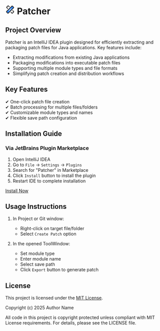 # <img src="https://raw.githubusercontent.com/Liang-Dongxing/patcher/master/src/main/resources/META-INF/pluginIcon.svg" alt="Patcher Logo" width="30" height="30"> Patcher

## Project Overview

Patcher is an IntelliJ IDEA plugin designed for efficiently extracting and packaging patch files for Java applications. Key features include:

- Extracting modifications from existing Java applications
- Packaging modifications into executable patch files
- Supporting multiple module types and file formats
- Simplifying patch creation and distribution workflows

## Key Features

✔ One-click patch file creation  
✔ Batch processing for multiple files/folders  
✔ Customizable module types and names  
✔ Flexible save path configuration  

## Installation Guide

### Via JetBrains Plugin Marketplace

1. Open IntelliJ IDEA
2. Go to `File` → `Settings` → `Plugins`
3. Search for "Patcher" in Marketplace
4. Click `Install` button to install the plugin
5. Restart IDE to complete installation

[Install Now](https://plugins.jetbrains.com/plugin/12604-patcher)

## Usage Instructions

1. In Project or Git window:
   - Right-click on target file/folder
   - Select `Create Patch` option

2. In the opened ToolWindow:
   - Set module type
   - Enter module name
   - Select save path
   - Click `Export` button to generate patch

## License

This project is licensed under the [MIT License](LICENSE).

Copyright (c) 2025 Author Name

All code in this project is copyright protected unless compliant with MIT License requirements. For details, please see the LICENSE file.
